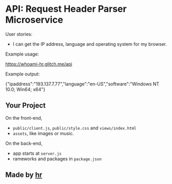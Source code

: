 API: Request Header Parser Microservice
=========================

User stories:

-  I can get the IP address, language and operating system for my browser.<br>


Example usage:

https://whoami-hr.glitch.me/api

Example output:

{"ipaddress":"193.137.7.77","language":"en-US","software":"Windows NT 10.0; Win64; x64"}


Your Project
------------

On the front-end,
- `public/client.js`, `public/style.css` and `views/index.html`
- `assets`, like images or music.

On the back-end,
- app starts at `server.js`
- rameworks and packages in `package.json`


Made by [hr](https://github.com/hrego/)
-------------------
